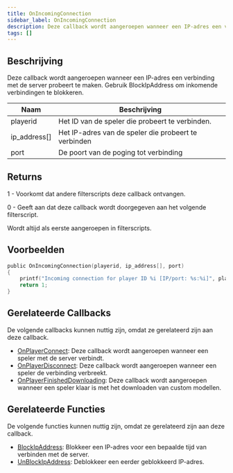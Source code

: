 ```yaml
---
title: OnIncomingConnection
sidebar_label: OnIncomingConnection
description: Deze callback wordt aangeroepen wanneer een IP-adres een verbinding met de server probeert te maken.
tags: []
---
```


## Beschrijving

Deze callback wordt aangeroepen wanneer een IP-adres een verbinding met de server probeert te maken. Gebruik BlockIpAddress om inkomende verbindingen te blokkeren.

| Naam         | Beschrijving                                        |
| ------------ | -------------------------------------------------- |
| playerid     | Het ID van de speler die probeert te verbinden.     |
| ip_address[] | Het IP-adres van de speler die probeert te verbinden |
| port         | De poort van de poging tot verbinding               |

## Returns

1 - Voorkomt dat andere filterscripts deze callback ontvangen.

0 - Geeft aan dat deze callback wordt doorgegeven aan het volgende filterscript.

Wordt altijd als eerste aangeroepen in filterscripts.

## Voorbeelden

```c
public OnIncomingConnection(playerid, ip_address[], port)
{
    printf("Incoming connection for player ID %i [IP/port: %s:%i]", playerid, ip_address, port);
    return 1;
}
```

## Gerelateerde Callbacks

De volgende callbacks kunnen nuttig zijn, omdat ze gerelateerd zijn aan deze callback.

- [OnPlayerConnect](OnPlayerConnect): Deze callback wordt aangeroepen wanneer een speler met de server verbindt.
- [OnPlayerDisconnect](OnPlayerDisconnect): Deze callback wordt aangeroepen wanneer een speler de verbinding verbreekt.
- [OnPlayerFinishedDownloading](OnPlayerFinishedDownloading): Deze callback wordt aangeroepen wanneer een speler klaar is met het downloaden van custom modellen.

## Gerelateerde Functies

De volgende functies kunnen nuttig zijn, omdat ze gerelateerd zijn aan deze callback.

- [BlockIpAddress](../functions/BlockIpAddress): Blokkeer een IP-adres voor een bepaalde tijd van verbinden met de server.
- [UnBlockIpAddress](../functions/UnBlockIpAddress): Deblokkeer een eerder geblokkeerd IP-adres.
